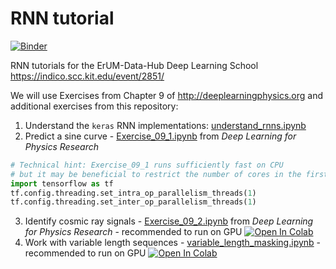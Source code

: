 # RNN tutorial

[![Binder](https://mybinder.org/badge_logo.svg)](https://mybinder.org/v2/gh/nikoladze/deep-learning-rnn-tutorial/HEAD)

RNN tutorials for the ErUM-Data-Hub Deep Learning School https://indico.scc.kit.edu/event/2851/

We will use Exercises from Chapter 9 of http://deeplearningphysics.org and additional exercises from this repository:

1) Understand the `keras` RNN implementations: [understand_rnns.ipynb](understand_rnns.ipynb)
2) Predict a sine curve - [Exercise_09_1.ipynb](https://github.com/DeepLearningForPhysicsResearchBook/deep-learning-physics/blob/main/Exercise_09_1.ipynb) from *Deep Learning for Physics Research*
  ```python
  # Technical hint: Exercise_09_1 runs sufficiently fast on CPU
  # but it may be beneficial to restrict the number of cores in the first notebook cell via
  import tensorflow as tf
  tf.config.threading.set_intra_op_parallelism_threads(1)
  tf.config.threading.set_inter_op_parallelism_threads(1)
  ```
3) Identify cosmic ray signals - [Exercise_09_2.ipynb](https://github.com/DeepLearningForPhysicsResearchBook/deep-learning-physics/blob/main/Exercise_09_2.ipynb) from *Deep Learning for Physics Research* - recommended to run on GPU [![Open In Colab](https://colab.research.google.com/assets/colab-badge.svg)](https://colab.research.google.com/github/DeepLearningForPhysicsResearchBook/deep-learning-physics/blob/master/Exercise_09_2.ipynb)
4) Work with variable length sequences - [variable_length_masking.ipynb](variable_length_masking.ipynb) - recommended to run on GPU [![Open In Colab](https://colab.research.google.com/assets/colab-badge.svg)](https://colab.research.google.com/github/nikoladze/deep-learning-rnn-tutorial/blob/master/variable_length_masking.ipynb)
